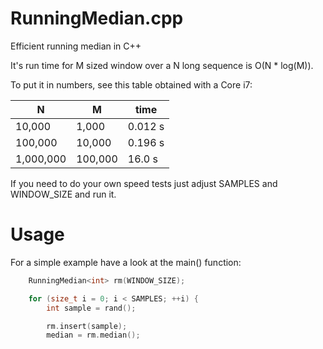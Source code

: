# RunningMedian.cpp

Efficient running median in C++

It's run time for M sized window over a N long sequence is O(N * log(M)).

To put it in numbers, see this table obtained with a Core i7:

|     N     |    M    |   time   |
|-----------|---------|----------|
|    10,000 |   1,000 |  0.012 s |
|   100,000 |  10,000 |  0.196 s |
| 1,000,000 | 100,000 | 16.0   s |

If you need to do your own speed tests just adjust
SAMPLES and WINDOW_SIZE and run it.

# Usage

For a simple example have a look at the main() function:

```C++
    RunningMedian<int> rm(WINDOW_SIZE);

    for (size_t i = 0; i < SAMPLES; ++i) {
        int sample = rand();

        rm.insert(sample);
        median = rm.median();
```
